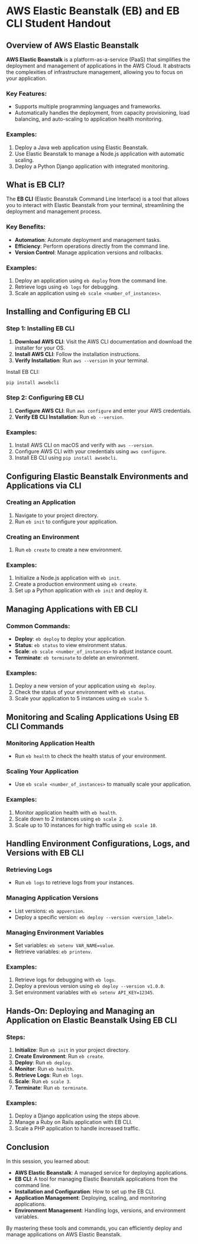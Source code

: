 # AWS Elastic Beanstalk (EB) and EB CLI Student Handout

## Overview of AWS Elastic Beanstalk

**AWS Elastic Beanstalk** is a platform-as-a-service (PaaS) that simplifies the deployment and management of applications in the AWS Cloud. It abstracts the complexities of infrastructure management, allowing you to focus on your application.

### Key Features:
- Supports multiple programming languages and frameworks.
- Automatically handles the deployment, from capacity provisioning, load balancing, and auto-scaling to application health monitoring.

### Examples:
1. Deploy a Java web application using Elastic Beanstalk.
2. Use Elastic Beanstalk to manage a Node.js application with automatic scaling.
3. Deploy a Python Django application with integrated monitoring.

## What is EB CLI?

The **EB CLI** (Elastic Beanstalk Command Line Interface) is a tool that allows you to interact with Elastic Beanstalk from your terminal, streamlining the deployment and management process.

### Key Benefits:
- **Automation**: Automate deployment and management tasks.
- **Efficiency**: Perform operations directly from the command line.
- **Version Control**: Manage application versions and rollbacks.

### Examples:
1. Deploy an application using `eb deploy` from the command line.
2. Retrieve logs using `eb logs` for debugging.
3. Scale an application using `eb scale <number_of_instances>`.

## Installing and Configuring EB CLI

### Step 1: Installing EB CLI

1. **Download AWS CLI**: Visit the AWS CLI documentation and download the installer for your OS.
2. **Install AWS CLI**: Follow the installation instructions.
3. **Verify Installation**: Run `aws --version` in your terminal.

Install EB CLI:
```bash
pip install awsebcli
```

### Step 2: Configuring EB CLI

1. **Configure AWS CLI**: Run `aws configure` and enter your AWS credentials.
2. **Verify EB CLI Installation**: Run `eb --version`.

### Examples:
1. Install AWS CLI on macOS and verify with `aws --version`.
2. Configure AWS CLI with your credentials using `aws configure`.
3. Install EB CLI using `pip install awsebcli`.

## Configuring Elastic Beanstalk Environments and Applications via CLI

### Creating an Application

1. Navigate to your project directory.
2. Run `eb init` to configure your application.

### Creating an Environment

1. Run `eb create` to create a new environment.

### Examples:
1. Initialize a Node.js application with `eb init`.
2. Create a production environment using `eb create`.
3. Set up a Python application with `eb init` and deploy it.

## Managing Applications with EB CLI

### Common Commands:

- **Deploy**: `eb deploy` to deploy your application.
- **Status**: `eb status` to view environment status.
- **Scale**: `eb scale <number_of_instances>` to adjust instance count.
- **Terminate**: `eb terminate` to delete an environment.

### Examples:
1. Deploy a new version of your application using `eb deploy`.
2. Check the status of your environment with `eb status`.
3. Scale your application to 5 instances using `eb scale 5`.

## Monitoring and Scaling Applications Using EB CLI Commands

### Monitoring Application Health

- Run `eb health` to check the health status of your environment.

### Scaling Your Application

- Use `eb scale <number_of_instances>` to manually scale your application.

### Examples:
1. Monitor application health with `eb health`.
2. Scale down to 2 instances using `eb scale 2`.
3. Scale up to 10 instances for high traffic using `eb scale 10`.

## Handling Environment Configurations, Logs, and Versions with EB CLI

### Retrieving Logs

- Run `eb logs` to retrieve logs from your instances.

### Managing Application Versions

- List versions: `eb appversion`.
- Deploy a specific version: `eb deploy --version <version_label>`.

### Managing Environment Variables

- Set variables: `eb setenv VAR_NAME=value`.
- Retrieve variables: `eb printenv`.

### Examples:
1. Retrieve logs for debugging with `eb logs`.
2. Deploy a previous version using `eb deploy --version v1.0.0`.
3. Set environment variables with `eb setenv API_KEY=12345`.

## Hands-On: Deploying and Managing an Application on Elastic Beanstalk Using EB CLI

### Steps:

1. **Initialize**: Run `eb init` in your project directory.
2. **Create Environment**: Run `eb create`.
3. **Deploy**: Run `eb deploy`.
4. **Monitor**: Run `eb health`.
5. **Retrieve Logs**: Run `eb logs`.
6. **Scale**: Run `eb scale 3`.
7. **Terminate**: Run `eb terminate`.

### Examples:
1. Deploy a Django application using the steps above.
2. Manage a Ruby on Rails application with EB CLI.
3. Scale a PHP application to handle increased traffic.

## Conclusion

In this session, you learned about:

- **AWS Elastic Beanstalk**: A managed service for deploying applications.
- **EB CLI**: A tool for managing Elastic Beanstalk applications from the command line.
- **Installation and Configuration**: How to set up the EB CLI.
- **Application Management**: Deploying, scaling, and monitoring applications.
- **Environment Management**: Handling logs, versions, and environment variables.

By mastering these tools and commands, you can efficiently deploy and manage applications on AWS Elastic Beanstalk.
